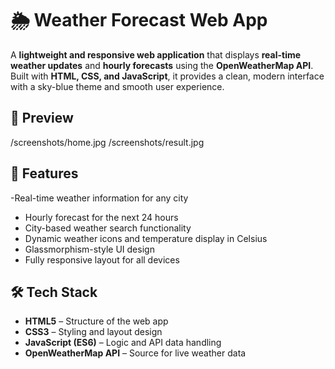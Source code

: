 # 🌦️ Weather Forecast Web App
A **lightweight and responsive web application** that displays **real-time weather updates** and **hourly forecasts** using the **OpenWeatherMap API**.  
Built with **HTML, CSS, and JavaScript**, it provides a clean, modern interface with a sky-blue theme and smooth user experience.

## 📸 Preview
/screenshots/home.jpg
/screenshots/result.jpg

## 🚀 Features
-Real-time weather information for any city  
- Hourly forecast for the next 24 hours  
- City-based weather search functionality  
- Dynamic weather icons and temperature display in Celsius  
- Glassmorphism-style UI design  
- Fully responsive layout for all devices  


## 🛠️ Tech Stack
- **HTML5** – Structure of the web app  
- **CSS3** – Styling and layout design  
- **JavaScript (ES6)** – Logic and API data handling  
- **OpenWeatherMap API** – Source for live weather data  

